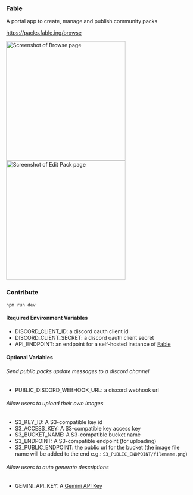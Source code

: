 ### Fable

A portal app to create, manage and publish community packs

<https://packs.fable.ing/browse>

<p>
  <img width="320" alt="Screenshot of Browse page" src="https://github.com/user-attachments/assets/6459b712-6ec3-45f7-ae4a-ba4674f65a46">
  <img width="320" alt="Screenshot of Edit Pack page" src="https://github.com/user-attachments/assets/d0cc8981-d491-4734-82f9-05ee0b62ad18">
</p>

### Contribute


```
npm run dev
```

#### Required Environment Variables

- DISCORD_CLIENT_ID: a discord oauth client id
- DISCORD_CLIENT_SECRET: a discord oauth client secret
- API_ENDPOINT: an endpoint for a self-hosted instance of
  [Fable](https://github.com/ker0olos/fable)

#### Optional Variables

###### Send public packs update messages to a discord channel

- PUBLIC_DISCORD_WEBHOOK_URL: a discord webhook url

###### Allow users to upload their own images

- S3_KEY_ID: A S3-compatible key id
- S3_ACCESS_KEY: A S3-compatible key access key
- S3_BUCKET_NAME: A S3-compatible bucket name
- S3_ENDPOINT: A S3-compatible endpoint (for uploading)
- S3_PUBLIC_ENDPOINT: the public url for the bucket (the image file name will be
  added to the end e.g.: `S3_PUBLIC_ENDPOINT/filename.png`)

###### Allow users to auto generate descriptions

- GEMINI_API_KEY: A [Gemini API Key](https://aistudio.google.com/app/apikey)
